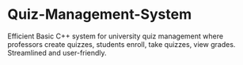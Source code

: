 # Quiz-Management-System

Efficient Basic C++ system for university quiz management where professors create quizzes, students enroll, take quizzes, view grades. Streamlined and user-friendly.
